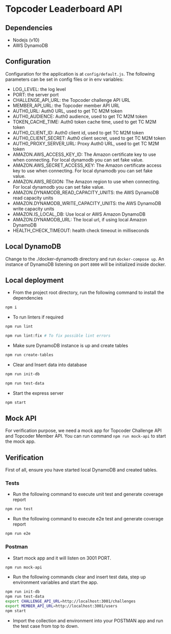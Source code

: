 # Topcoder Leaderboard API

## Dependencies

- Nodejs (v10)
- AWS DynamoDB

## Configuration

Configuration for the application is at `config/default.js`.
The following parameters can be set in config files or in env variables:

- LOG_LEVEL: the log level
- PORT: the server port
- CHALLENGE_API_URL: the Topcoder challenge API URL
- MEMBER_API_URL: the Topcoder member API URL
- AUTH0_URL: Auth0 URL, used to get TC M2M token
- AUTH0_AUDIENCE: Auth0 audience, used to get TC M2M token
- TOKEN_CACHE_TIME: Auth0 token cache time, used to get TC M2M token
- AUTH0_CLIENT_ID: Auth0 client id, used to get TC M2M token
- AUTH0_CLIENT_SECRET: Auth0 client secret, used to get TC M2M token
- AUTH0_PROXY_SERVER_URL: Proxy Auth0 URL, used to get TC M2M token
- AMAZON.AWS_ACCESS_KEY_ID: The Amazon certificate key to use when connecting. For local dynamodb you can set fake value.
- AMAZON.AWS_SECRET_ACCESS_KEY: The Amazon certificate access key to use when connecting. For local dynamodb you can set fake value.
- AMAZON.AWS_REGION: The Amazon region to use when connecting. For local dynamodb you can set fake value.
- AMAZON.DYNAMODB_READ_CAPACITY_UNITS: the AWS DynamoDB read capacity units
- AMAZON.DYNAMODB_WRITE_CAPACITY_UNITS: the AWS DynamoDB write capacity units
- AMAZON.IS_LOCAL_DB: Use local or AWS Amazon DynamoDB
- AMAZON.DYNAMODB_URL: The local url, if using local Amazon DynamoDB
- HEALTH_CHECK_TIMEOUT: health check timeout in milliseconds

## Local DynamoDB
Change to the ./docker-dynamodb directory and run `docker-compose up`.
An instance of DynamoDB listening on port `8000` will be initialized inside docker.

## Local deployment

- From the project root directory, run the following command to install the dependencies

```bash
npm i
```

- To run linters if required

```bash
npm run lint

npm run lint:fix # To fix possible lint errors
```

- Make sure DynamoDB instance is up and create tables

```bash
npm run create-tables
```

- Clear and Insert data into database

```bash
npm run init-db

npm run test-data
```

- Start the express server

```bash
npm start
```

## Mock API

For verification purpose, we need a mock app for Topcoder Challenge API and Topcoder Member API. You can run command `npm run mock-api` to start the mock app.

## Verification
First of all, ensure you have started local DynamoDB and created tables.

### Tests

- Run the following command to execute unit test and generate coverage report

```bash
npm run test
```

- Run the following command to execute e2e test and generate coverage report

```bash
npm run e2e
```

### Postman

- Start mock app and it will listen on 3001 PORT.

```bash
npm run mock-api
```

- Run the following commands clear and insert test data, step up environment variables and start the app.

```bash
npm run init-db
npm run test-data
export CHALLENGE_API_URL=http://localhost:3001/challenges
export MEMBER_API_URL=http://localhost:3001/users
npm start
```

- Import the collection and environment into your POSTMAN app and run the test case from top to down.
